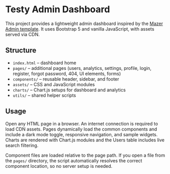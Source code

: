 # Testy Admin Dashboard

This project provides a lightweight admin dashboard inspired by the [Mazer Admin template](https://github.com/zuramai/mazer). It uses Bootstrap 5 and vanilla JavaScript, with assets served via CDN.

## Structure

- `index.html` – dashboard home
- `pages/` – additional pages (users, analytics, settings, profile, login, register, forgot password, 404, UI elements, forms)
- `components/` – reusable header, sidebar, and footer
- `assets/` – CSS and JavaScript modules
- `charts/` – Chart.js setups for dashboard and analytics
- `utils/` – shared helper scripts

## Usage

Open any HTML page in a browser. An internet connection is required to load CDN assets. Pages dynamically load the common components and include a dark mode toggle, responsive navigation, and sample widgets. Charts are rendered with Chart.js modules and the Users table includes live search filtering.

Component files are loaded relative to the page path. If you open a file from the `pages/` directory, the script automatically resolves the correct component location, so no server setup is needed.
